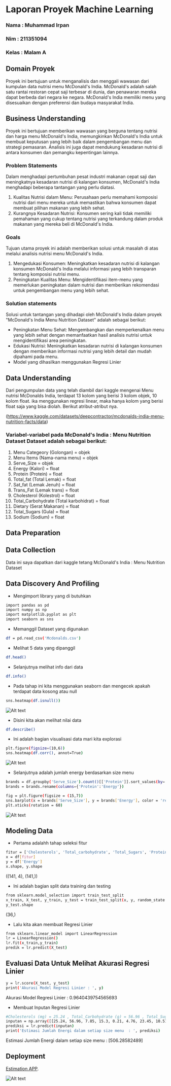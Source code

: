 # Laporan Proyek Machine Learning
### Nama : Muhammad Irpan
### Nim : 211351094
### Kelas : Malam A

## Domain Proyek

Proyek ini bertujuan untuk menganalisis dan menggali wawasan dari kumpulan data nutrisi menu McDonald's India. McDonald's adalah salah satu rantai restoran cepat saji terbesar di dunia, dan penawaran mereka dapat berbeda dari negara ke negara. McDonald's India memiliki menu yang disesuaikan dengan preferensi dan budaya masyarakat India.

## Business Understanding

Proyek ini bertujuan  memberikan wawasan yang berguna tentang nutrisi dan harga menu McDonald's India, memungkinkan McDonald's India untuk membuat keputusan yang lebih baik dalam pengembangan menu dan strategi pemasaran. Analisis ini juga dapat mendukung kesadaran nutrisi di antara konsumen dan pemangku kepentingan lainnya.

### Problem Statements

Dalam menghadapi pertumbuhan pesat industri makanan cepat saji dan meningkatnya kesadaran nutrisi di kalangan konsumen, McDonald's India menghadapi beberapa tantangan yang perlu diatasi.

1. Kualitas Nutrisi dalam Menu: Perusahaan perlu memahami komposisi nutrisi dari menu mereka untuk memastikan bahwa konsumen dapat membuat pilihan makanan yang lebih sehat.
2. Kurangnya Kesadaran Nutrisi: Konsumen sering kali tidak memiliki pemahaman yang cukup tentang nutrisi yang terkandung dalam produk makanan yang mereka beli di McDonald's India.

### Goals

Tujuan utama proyek ini adalah memberikan solusi untuk masalah di atas melalui analisis nutrisi menu McDonald's India.

1. Mengedukasi Konsumen: Meningkatkan kesadaran nutrisi di kalangan konsumen McDonald's India melalui informasi yang lebih transparan tentang komposisi nutrisi menu.
2. Peningkatan Kualitas Menu: Mengidentifikasi item-menu yang memerlukan peningkatan dalam nutrisi dan memberikan rekomendasi untuk pengembangan menu yang lebih sehat.

### Solution statements

Solusi untuk tantangan yang dihadapi oleh McDonald's India dalam proyek "McDonald's India Menu Nutrition Dataset" adalah sebagai berikut:

- Peningkatan Menu Sehat: Mengembangkan dan memperkenalkan menu yang lebih sehat dengan memanfaatkan hasil analisis nutrisi untuk mengidentifikasi area peningkatan.
- Edukasi Nutrisi: Meningkatkan kesadaran nutrisi di kalangan konsumen dengan memberikan informasi nutrisi yang lebih detail dan mudah dipahami pada menu.
- Model yang dihasilkan menggunakan Regresi Linier

## Data Understanding

Dari pengumpulan data yang telah diambil dari kaggle mengenai Menu nutrisi McDonalds India, terdapat 13 kolom yang berisi 3 kolom objek, 10 kolom float. ika menggunakan regresi linear, maka hanya kolom yang berisi float saja yang bisa diolah. Berikut atribut-atribut nya.

(https://www.kaggle.com/datasets/deepcontractor/mcdonalds-india-menu-nutrition-facts/data)

### Variabel-variabel pada McDonald's India : Menu Nutrition Dataset Dataset adalah sebagai berikut:

1. Menu Categeory (Golongan)    = objek
2. Menu Items (Nama-nama menu)  = objek
3. Serve_Size                   = objek
4. Energy (Kalori)              = float
5. Protein (Protein)            = float
6. Total_fat (Total Lemak)      = float
7. Sat_fat (Lemak Jenuh)        = float
8. Trans_Fat (Lemak trans)      = float
9. Cholesterol (Kolestrol)      = float
10. Total_Carbohydrate (Total karbohidrat) = float
11. Dietary (Serat Makanan)     = float
12. Total_Sugars (Gula)         = float
13. Sodium (Sodium)             = float

## Data Preparation

## Data Collection

Data ini saya dapatkan dari kaggle tetang McDonald's India : Menu Nutrition Dataset

## Data Discovery And Profiling

- Mengimport library yang di butuhkan

``` bash
import pandas as pd
import numpy as np
import matplotlib.pyplot as plt
import seaborn as sns
```

- Memanggil Dataset yang digunakan

``` bash
df = pd.read_csv('Mcdonalds.csv')
```

- Melihat 5 data yang dipanggil

``` bash
df.head()
```

- Selanjutnya melihat info dari data 
``` bash
df.info()
```

- Pada tahap ini kita menggunakan seaborn dan mengecek apakah terdapat data kosong atau null

``` bash
sns.heatmap(df.isnull())
```
![Alt text](gambar1.png) <br>

- Disini kita akan melihat nilai data

``` bash
df.describe()
```

- Ini adalah bagian visualisasi data mari kita explorasi

``` bash
plt.figure(figsize=(10,6))
sns.heatmap(df.corr(), annot=True)
```
![Alt text](gambar2.png) <br>

- Selanjutnya adalah jumlah energy berdasarkan size menu

``` bash
brands = df.groupby('Serve_Size').count()[['Protein']].sort_values(by='Protein', ascending=True).reset_index()
brands = brands.rename(columns={'Protein':'Energy'})
```

``` bash
fig = plt.figure(figsize = (15,7))
sns.barplot(x = brands['Serve_Size'], y = brands['Energy'], color = 'red')
plt.xticks(rotation = 60)
```

![Alt text](gambar3.png) <br>

## Modeling Data

- Pertama adalahh tahap seleksi fitur

``` bash
fitur = ['Cholesterols', 'Total_carbohydrate', 'Total_Sugars', 'Protein','Trans_fat','Added_Sugars','Total_fat','Sat_Fat']
x = df[fitur]
y = df['Energy']
x.shape, y.shape
```
((141, 4), (141,))

- Ini adalah bagian split data training dan testing

``` bash
from sklearn.model_selection import train_test_split
x_train, X_test, y_train, y_test = train_test_split(x, y, random_state = 70)
y_test.shape
```
(36,)

- Lalu kita akan membuat Regresi Linier

``` bash
from sklearn.linear_model import LinearRegression
lr = LinearRegression()
lr.fit(x_train,y_train)
predik = lr.predict(X_test)
```

## Evaluasi Data Untuk Melihat Akurasi Regresi Linier

``` bash
y = lr.score(X_test, y_test)
print('Akurasi Model Regresi Linier : ', y)
```
Akurasi Model Regresi Linier :  0.9640439754565693

- Membuat Inputan Regresi Linier

``` bash
#Cholesterols (mg) = 25.24 , Total_Carbohydrate (g) = 56.96 , Total_Sugars (g) = 7.85 , Protein (g) = 15.3 , Trans_fat = 0.21,  Added_Sugars = 4.76 , Total_fat = 23.45 , Sat_Fat
inputan = np.array([[25.24, 56.96, 7.85, 15.3, 0.21, 4.76, 23.45, 10.51]])
prediksi = lr.predict(inputan)
print('Estimasi Jumlah Energi dalam setiap size menu  : ', prediksi)
```
Estimasi Jumlah Energi dalam setiap size menu  :  [506.28582489]

## Deployment

[Estimation APP](https://tugasuts-hvfbfmvfkeqr8meeja3hdb.streamlit.app/).

![Alt text](gambar4.png) <br>
